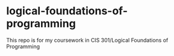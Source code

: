 # logical-foundations-of-programming
This repo is for my coursework in CIS 301/Logical Foundations of Programming
